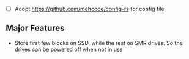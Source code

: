 
- [ ] Adopt https://github.com/mehcode/config-rs for config file


## Major Features
- Store first few blocks on SSD, while the rest on SMR drives. So the drives can be powered off when not in use